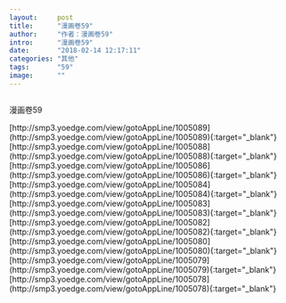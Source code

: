 ```yaml
---
layout:     post
title:      "漫画卷59"
author:     "作者：漫画卷59"
intro:      "漫画卷59"
date:       "2018-02-14 12:17:11"
categories: "其他"
tags:       "59"
image:      ""
---
```

<div style="text-align: center">
<p><img src=""/></p>
</div>
<p class="post-meta">
<span>漫画卷59</span>
</p>
[http://smp3.yoedge.com/view/gotoAppLine/1005089](http://smp3.yoedge.com/view/gotoAppLine/1005089){:target="_blank"}
[http://smp3.yoedge.com/view/gotoAppLine/1005088](http://smp3.yoedge.com/view/gotoAppLine/1005088){:target="_blank"}
[http://smp3.yoedge.com/view/gotoAppLine/1005086](http://smp3.yoedge.com/view/gotoAppLine/1005086){:target="_blank"}
[http://smp3.yoedge.com/view/gotoAppLine/1005084](http://smp3.yoedge.com/view/gotoAppLine/1005084){:target="_blank"}
[http://smp3.yoedge.com/view/gotoAppLine/1005083](http://smp3.yoedge.com/view/gotoAppLine/1005083){:target="_blank"}
[http://smp3.yoedge.com/view/gotoAppLine/1005082](http://smp3.yoedge.com/view/gotoAppLine/1005082){:target="_blank"}
[http://smp3.yoedge.com/view/gotoAppLine/1005080](http://smp3.yoedge.com/view/gotoAppLine/1005080){:target="_blank"}
[http://smp3.yoedge.com/view/gotoAppLine/1005079](http://smp3.yoedge.com/view/gotoAppLine/1005079){:target="_blank"}
[http://smp3.yoedge.com/view/gotoAppLine/1005078](http://smp3.yoedge.com/view/gotoAppLine/1005078){:target="_blank"}


